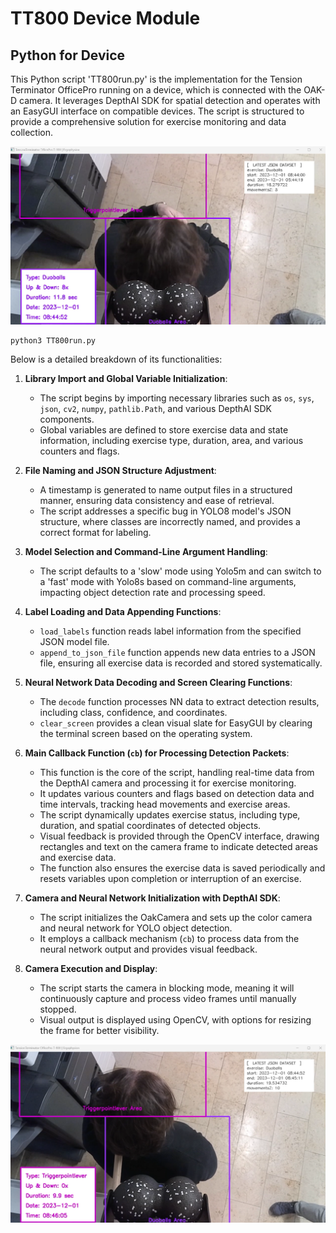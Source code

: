 # TT800 Device Module

## Python for Device

This Python script 'TT800run.py' is the implementation for the Tension Terminator OfficePro running on a device, which is connected with the OAK-D camera. It leverages DepthAI SDK for spatial detection and operates with an EasyGUI interface on compatible devices. The script is structured to provide a comprehensive solution for exercise monitoring and data collection. 

![cumulative object counting](../docufiles/screenshot_tt800run.png)

```
python3 TT800run.py
```

Below is a detailed breakdown of its functionalities:

1. **Library Import and Global Variable Initialization**: 
   - The script begins by importing necessary libraries such as `os`, `sys`, `json`, `cv2`, `numpy`, `pathlib.Path`, and various DepthAI SDK components.
   - Global variables are defined to store exercise data and state information, including exercise type, duration, area, and various counters and flags.

2. **File Naming and JSON Structure Adjustment**:
   - A timestamp is generated to name output files in a structured manner, ensuring data consistency and ease of retrieval.
   - The script addresses a specific bug in YOLO8 model's JSON structure, where classes are incorrectly named, and provides a correct format for labeling.

3. **Model Selection and Command-Line Argument Handling**:
   - The script defaults to a 'slow' mode using Yolo5m and can switch to a 'fast' mode with Yolo8s based on command-line arguments, impacting object detection rate and processing speed.

4. **Label Loading and Data Appending Functions**:
   - `load_labels` function reads label information from the specified JSON model file.
   - `append_to_json_file` function appends new data entries to a JSON file, ensuring all exercise data is recorded and stored systematically.

5. **Neural Network Data Decoding and Screen Clearing Functions**:
   - The `decode` function processes NN data to extract detection results, including class, confidence, and coordinates.
   - `clear_screen` provides a clean visual slate for EasyGUI by clearing the terminal screen based on the operating system.

6. **Main Callback Function (`cb`) for Processing Detection Packets**:
   - This function is the core of the script, handling real-time data from the DepthAI camera and processing it for exercise monitoring.
   - It updates various counters and flags based on detection data and time intervals, tracking head movements and exercise areas.
   - The script dynamically updates exercise status, including type, duration, and spatial coordinates of detected objects.
   - Visual feedback is provided through the OpenCV interface, drawing rectangles and text on the camera frame to indicate detected areas and exercise data.
   - The function also ensures the exercise data is saved periodically and resets variables upon completion or interruption of an exercise.

7. **Camera and Neural Network Initialization with DepthAI SDK**:
   - The script initializes the OakCamera and sets up the color camera and neural network for YOLO object detection.
   - It employs a callback mechanism (`cb`) to process data from the neural network output and provides visual feedback.

8. **Camera Execution and Display**:
   - The script starts the camera in blocking mode, meaning it will continuously capture and process video frames until manually stopped.
   - Visual output is displayed using OpenCV, with options for resizing the frame for better visibility.

![cumulative object counting](../docufiles/screenshot_tt800run_2.png)